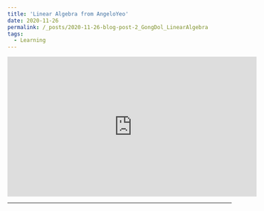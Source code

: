 ```yaml
---
title: 'Linear Algebra from AngeloYeo'
date: 2020-11-26
permalink: /_posts/2020-11-26-blog-post-2_GongDol_LinearAlgebra
tags:
  - Learning  
---
```


<iframe width="560" height="315" src="https://www.youtube.com/embed/videoseries?list=PL5yujGYFVt0BCu7DXfEgD7M51Tj6S7s4A" frameborder="0" allow="accelerometer; autoplay; clipboard-write; encrypted-media; gyroscope; picture-in-picture" allowfullscreen></iframe>

------